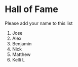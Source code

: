 # Hall of Fame
Please add your name to this list

1. Jose
2. Alex
3. Benjamin
4. Nick
5. Matthew
6. Kelli L
